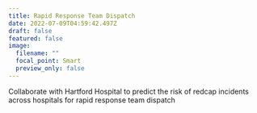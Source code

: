 ```yaml
---
title: Rapid Response Team Dispatch
date: 2022-07-09T04:59:42.497Z
draft: false
featured: false
image:
  filename: ""
  focal_point: Smart
  preview_only: false
---
```

Collaborate with Hartford Hospital to predict the risk of redcap incidents across hospitals for rapid response team dispatch